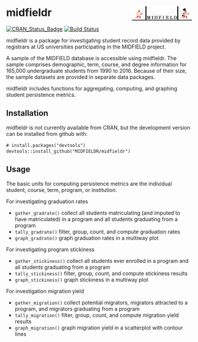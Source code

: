 
midfieldr <a href="https://engineering.purdue.edu/MIDFIELD" target="blank"><img src="man/figures/midfieldcut.png" align="right"/></a>
=====================================================================================================================================

[![CRAN\_Status\_Badge](http://www.r-pkg.org/badges/version/midfieldr)](http://cran.r-project.org/package=midfieldr) [![Build Status](https://travis-ci.org/MIDFIELDR/midfieldr.svg?branch=master)](https://travis-ci.org/MIDFIELDR/midfieldr)

midfieldr is a package for investigating student record data provided by registrars at US universities participating in the MIDFIELD project.

A sample of the MIDFIELD database is accessible using midfieldr. The sample comprises demographic, term, course, and degree information for 165,000 undergraduate students from 1990 to 2016. Because of their size, the sample datasets are provided in separate data packages.

midfieldr includes functions for aggregating, computing, and graphing student persistence metrics.

Installation
------------

midfieldr is not currently available from CRAN, but the development version can be installed from github with:

    # install.packages("devtools")
    devtools::install_github("MIDFIELDR/midfieldr")

Usage
-----

The basic units for computing persistence metrics are the individual student, course, term, program, or institution.

For investigating graduation rates

-   `gather_gradrate()` collect all students matriculating (and imputed to have matriculated) in a program and all students graduating from a program
-   `tally_gradrate()` filter, group, count, and compute graduation rates
-   `graph_gradrate()` graph graduation rates in a multiway plot

For investigating program stickiness

-   `gather_stickiness()` collect all students ever enrolled in a program and all students graduating from a program
-   `tally_stickiness()` filter, group, count, and compute stickiness results
-   `graph_stickiness()` graph stickiness in a multiway plot

For investigation migration yield

-   `gather_migration()` collect potential migrators, migrators attracted to a program, and migrators graduating from a program
-   `tally_migration()` filter, group, count, and compute migration yield results
-   `graph_migration()` graph migration yield in a scatterplot with contour lines

